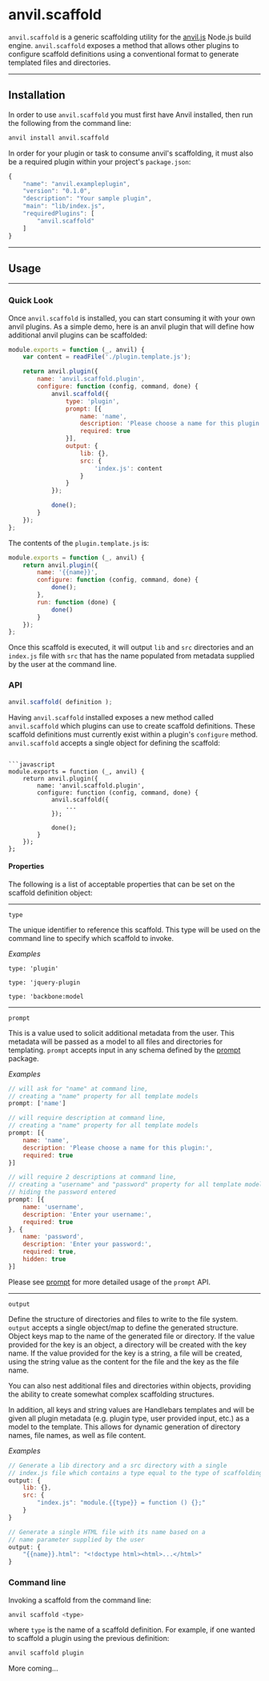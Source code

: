 # anvil.scaffold

`anvil.scaffold` is a generic scaffolding utility for the [anvil.js](https://github.com/arobson/anvil.js) Node.js build engine. `anvil.scaffold` exposes a method that allows other plugins to configure scaffold definitions using a conventional format to generate templated files and directories.

---

## Installation

In order to use `anvil.scaffold` you must first have Anvil installed, then run the following from the command line:

```sh
anvil install anvil.scaffold
```

In order for your plugin or task to consume anvil's scaffolding, it must also be a required plugin within your project's `package.json`:

```js
{
	"name": "anvil.exampleplugin",
	"version": "0.1.0",
	"description": "Your sample plugin",
	"main": "lib/index.js",
	"requiredPlugins": [
		"anvil.scaffold"
	]
}
```

---

## Usage

---

### Quick Look


Once `anvil.scaffold` is installed, you can start consuming it with your own anvil plugins. As a simple demo, here is an anvil plugin that will define how additional anvil plugins can be scaffolded:

```javascript
module.exports = function (_, anvil) {
	var content = readFile('./plugin.template.js');

	return anvil.plugin({
		name: 'anvil.scaffold.plugin',
		configure: function (config, command, done) {
			anvil.scaffold({
				type: 'plugin',
				prompt: [{
					name: 'name',
					description: 'Please choose a name for this plugin:',
					required: true
				}],
				output: {
					lib: {},
					src: {
						'index.js': content
					}
				}
			});

			done();
		}
	});
};
```

The contents of the `plugin.template.js` is:

```js
module.exports = function (_, anvil) {
	return anvil.plugin({
		name: '{{name}}',
		configure: function (config, command, done) {
			done();
		},
		run: function (done) {
			done()
		}
	});
};
```

Once this scaffold is executed, it will output `lib` and `src` directories and an `index.js` file with `src` that has the name populated from metadata supplied by the user at the command line.

### API

```javascript
anvil.scaffold( definition );
```

Having `anvil.scaffold` installed exposes a new method called `anvil.scaffold` which plugins can use to create scaffold definitions. These scaffold definitions must currently exist within a plugin's `configure` method. `anvil.scaffold` accepts a single object for defining the scaffold:

```

```javascript
module.exports = function (_, anvil) {
	return anvil.plugin({
		name: 'anvil.scaffold.plugin',
		configure: function (config, command, done) {
			anvil.scaffold({
				...
			});

			done();
		}
	});
};
```

#### Properties

The following is a list of acceptable properties that can be set on the scaffold definition object:

---

`type`

The unique identifier to reference this scaffold. This type will be used on the command line to specify which scaffold to invoke.

_Examples_

`type: 'plugin'`

`type: 'jquery-plugin`

`type: 'backbone:model`

---

`prompt`

This is a value used to solicit additional metadata from the user. This metadata will be passed as a model to all files and directories for templating. `prompt` accepts input in any schema defined by the [prompt](https://github.com/flatiron/prompt#usage) package.

_Examples_

```javascript
// will ask for "name" at command line,
// creating a "name" property for all template models
prompt: ['name'] 
```

```javascript
// will require description at command line,
// creating a "name" property for all template models
prompt: [{
	name: 'name',
	description: 'Please choose a name for this plugin:',
	required: true
}]
```

```javascript
// will require 2 descriptions at command line,
// creating a "username" and "password" property for all template models,
// hiding the password entered
prompt: [{
	name: 'username',
	description: 'Enter your username:',
	required: true
}, {
	name: 'password',
	description: 'Enter your password:',
	required: true,
	hidden: true
}]
```

Please see [prompt](https://github.com/flatiron/prompt#usage) for more detailed usage of the `prompt` API.

---

`output`

Define the structure of directories and files to write to the file system. `output` accepts a single object/map to define the generated structure. Object keys map to the name of the generated file or directory. If the value provided for the key is an object, a directory will be created with the key name. If the value provided for the key is a string, a file will be created, using the string value as the content for the file and the key as the file name.

You can also nest additional files and directories within objects, providing the ability to create somewhat complex scaffolding structures.

In addition, all keys and string values are Handlebars templates and will be given all plugin metadata (e.g. plugin type, user provided input, etc.) as a model to the template. This allows for dynamic generation of directory names, file names, as well as file content.

_Examples_

```javascript
// Generate a lib directory and a src directory with a single
// index.js file which contains a type equal to the type of scaffolding running
output: {
	lib: {},
	src: {
		"index.js": "module.{{type}} = function () {};"
	}
}
```

```javascript
// Generate a single HTML file with its name based on a
// name parameter supplied by the user
output: {
	"{{name}}.html": "<!doctype html><html>...</html>"
}
```

### Command line

Invoking a scaffold from the command line:

```sh
anvil scaffold <type>
```

where `type` is the name of a scaffold definition. For example, if one wanted to scaffold a plugin using the previous definition:

```sh
anvil scaffold plugin
```

More coming...